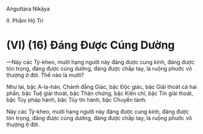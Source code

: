 Aṅguttara Nikāya

II. Phẩm Hộ Trì

# (VI) (16) Ðáng Ðược Cúng Dường

—Này các Tỷ-kheo, mười hạng người này đáng được cung kính, đáng được tôn trọng, đáng được cúng dường, đáng được chắp tay, là ruộng phước vô thượng ở đời. Thế nào là mười?

Như lai, bậc A-la-hán, Chánh đẳng Giác, bậc Ðộc giác, bậc Giải thoát cả hai phần, bậc Tuệ giải thoát, bậc Thân chứng, bậc Kiến chí, bậc Tín giải thoát, bậc Tùy pháp hành, bậc Tùy tín hành, bậc Chuyển tánh.

Này các Tỷ-kheo, mười hạng người này đáng được cung kính, đáng được tôn trọng, đáng được cúng dường, đáng được chắp tay, là ruộng phước vô thượng ở đời.

